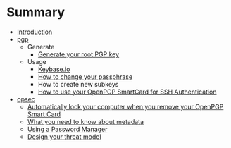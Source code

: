 # Summary

* [Introduction](README.md)
* [pgp](pgp.md)
   * Generate
       * [Generate your root PGP key](generate_your_root_pgp_key.md)
   * Usage
       * [Keybase.io](keybaseio.md)
       * [How to change your passphrase](how_to_change_your_passphrase.md)
       * How to create new subkeys
       * [How to use your OpenPGP SmartCard for SSH Authentication](how_to_use_your_openpgp_smartcard_for_ssh_authenti.md)
* [opsec](opsec.md)
   * [Automatically lock your computer when you remove your OpenPGP Smart Card](opsec/automatically_lock_your_computer_when_you_remove_y.md)
   * [What you need to know about metadata](opsec/what_you_need_to_know_about_metadata.md)
   * [Using a Password Manager](using_a_password_manager.md)
   * [Design your threat model](design_your_threat_model.md)

